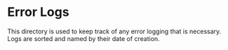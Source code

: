 # Error Logs

This directory is used to keep track of any error logging that is necessary. Logs are sorted and named by their date of creation.